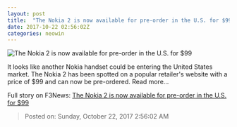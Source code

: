 ```yaml
---
layout: post
title:  "The Nokia 2 is now available for pre-order in the U.S. for $99"
date: 2017-10-22 02:56:02Z
categories: neowin
---
```


![The Nokia 2 is now available for pre-order in the U.S. for $99](https://cdn.neow.in/news/images/uploaded/2016/02/img_1578_story.jpg)

It looks like another Nokia handset could be entering the United States market. The Nokia 2 has been spotted on a popular retailer's website with a price of $99 and can now be pre-ordered. Read more...


Full story on F3News: [The Nokia 2 is now available for pre-order in the U.S. for $99](http://www.f3nws.com/n/uaEXZH)

> Posted on: Sunday, October 22, 2017 2:56:02 AM
